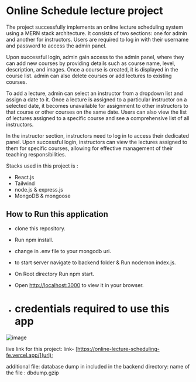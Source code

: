 # Online Schedule lecture project

The project successfully implements an online lecture scheduling system using a MERN stack architecture. It consists of two sections: one for admin and another for instructors. Users are required to log in with their username and password to access the admin panel.

Upon successful login, admin gain access to the admin panel, where they can add new courses by providing details such as course name, level, description, and images. Once a course is created, it is displayed in the course list. admin can also delete courses or add lectures to existing courses.

To add a lecture, admin can select an instructor from a dropdown list and assign a date to it. Once a lecture is assigned to a particular instructor on a selected date, it becomes unavailable for assignment to other instructors to that course or other courses on the same date. Users can also view the list of lectures assigned to a specific course and see a comprehensive list of all instructors.

In the instructor section, instructors need to log in to access their dedicated panel. Upon successful login, instructors can view the lectures assigned to them for specific courses, allowing for effective management of their teaching responsibilities.
 

Stacks used in this project is :
- React.js
- Tailwind
- node.js & express.js
- MongoDB & mongoose

## How to Run this application

- clone this repository.
- Run npm install.
- change in .env file to your mongodb uri.
- to start server navigate to backend folder & Run nodemon index.js.
- On Root directory Run npm start.
- Open [http://localhost:3000](http://localhost:3000) to view it in your browser.

- # credentials required to use this app

![image](https://github.com/satty02/online-Lecture-scheduling/assets/85221760/955284d9-7909-4a8f-a3f6-3614791023c0)


live link for this project:
link- [https://online-lecture-scheduling-fe.vercel.app/](url);

additional file:
database dump in included in the backend directory:
name of the file : dbdump.gzip



